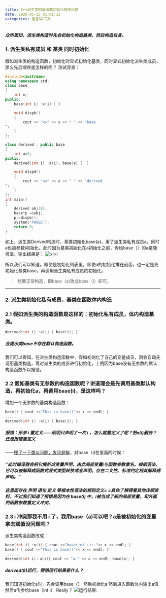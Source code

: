 ```yaml
---
title: C++派生类构造函数初始化顺序问题
date: 2020-05-15 01:01:11
categories: 语言&&工具
---
```


##### 众所周知，派生类构造时先会初始化构造基类，然后构造自身。
### 1. 派生类私有成员 和 基类 同时初始化
假如派生类的构造函数，初始化时显式初始化基类，同时显式初始化派生类成员，那么先后顺序是怎样的呢？
测试背景：

```cpp
#include<iostream>
using namespace std;
class base
{
	int x;
public:
	base(int i) :x(i) { }

	void dispb()
	{
		cout << "x=" << x << " " << "base
";
	}
};

class derived : public base
{
	int a=0;
public:
	derived(int i) :a(i), base(a) {  }

	void dispd()
	{
		cout << "a=" << a << " " << "derived
";
	}
};
int main()
{
	derived obj(8);
	base*p =&obj;
	p->dispb();
	system("PAUSE");
	return 0;
}
```
 
如上，派生类Derived构造时，基类初始化base(a)，用了派生类私有成员a，同时a也被参数i初始化。此时因为基类初始化在a初始化之前，传给base（）的a是随机值。输出结果是：
![x!=i](https://upload-images.jianshu.io/upload_images/19387483-53e396616e132279.png?imageMogr2/auto-orient/strip%7CimageView2/2/w/1240)

所以我们可以知道，即使是初始化列表里，即使a的初始化排在前面，也一定是先初始化基类base，再调用派生类私有成员的初始化。
>想要正常构造，把base（a)改成base（i）即可。
---------------------------
### 2. 派生类初始化私有成员，基类在函数体内构造
### 2.1 假如派生类的构造函数是这样的：初始化私有成员，体内构造基类。
```cpp
derived(int i) :a(i) { base(i); }
```
##### 会提示类base不存在默认构造函数。
我们可以得知，在派生类构造函数中，假如初始化了自己的变量成员，则会自动先调用基类构造，再对派生类的成员进行初始化，上例因为base没有无参数的默认构造函数所以报错。

### 2.2 假如基类有无参数的构造函数呢？讲道理会是先调用基类默认构造，再初始化a，再调用base(i)，是这样吗？
增加一个无参数的基类构造函数：
```cpp
base() { cout <<"This is base()"<< x << endl; }
.....
derived(int i) :a(i) { base(i); }
```
##### 报错：形参 i 重定义——明明只声明了一次 i ，怎么就重定义了呢？把a(i)删去？还是报错重定义
——[搜了一下类似问题，发现题解](https://segmentfault.com/q/1010000014553913)，对base（i)在里面的时候：
##### “此时编译器会把它解析成变量声明，由此局部变量i与函数参数重名。根据语法，它可以被解释成函数式显式类型转换或者声明，存在二义性。标准约定将其解释成声明。”

##### 这里面存在 声明  语句 定义 等根本性语法的规则定义= =具体了解得看其他详细资料，不过我们知道了报错是因为在 base(i) 中，i被当成了新的局部变量，和外面的函数参数重定义冲突。

### 2.3 i 冲突那我不用 i 了，我用base（a)可以吧？a是被初始化的变量拿去赋值没问题吧？
派生类构造函数改成：
```cpp
base(int i) :x(i) { cout <<"base(int i): "<< x << endl; }
base() { cout <<"This is base()"<< x << endl; }
......
derived(int i)：a(i){ cout << "a:" << a << endl; base(a); }
```
##### derived(8)运行，猜猜运行结果是什么？
我们知道初始化a时，先会调用base（）
然后初始化a
然后进入函数体内输出a值
然后a传参给base（int i）
Really？
![运行结果:](https://upload-images.jianshu.io/upload_images/19387483-d4e08b4d2eb86f08.png?imageMogr2/auto-orient/strip%7CimageView2/2/w/1240)
